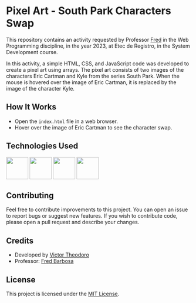 # Pixel Art - South Park Characters Swap

This repository contains an activity requested by Professor [Fred](https://github.com/fbamuniz) in the Web Programming discipline, in the year 2023, at Etec de Registro, in the System Development course.

In this activity, a simple HTML, CSS, and JavaScript code was developed to create a pixel art using arrays. The pixel art consists of two images of the characters Eric Cartman and Kyle from the series South Park. When the mouse is hovered over the image of Eric Cartman, it is replaced by the image of the character Kyle.

## How It Works

- Open the `index.html` file in a web browser.
- Hover over the image of Eric Cartman to see the character swap.

<div align="left">  
<h2>Technologies Used</h2>
<img src="https://cdn.jsdelivr.net/gh/devicons/devicon@latest/icons/html5/html5-original.svg" width="60"/>
<img src="https://cdn.jsdelivr.net/gh/devicons/devicon@latest/icons/css3/css3-original.svg" width="60"/>
<img src="https://cdn.jsdelivr.net/gh/devicons/devicon@latest/icons/javascript/javascript-original.svg" width="60"/>
<img src="https://cdn.jsdelivr.net/gh/devicons/devicon@latest/icons/vscode/vscode-original-wordmark.svg" width="60"/>
</div>

## Contributing

Feel free to contribute improvements to this project. You can open an issue to report bugs or suggest new features. If you wish to contribute code, please open a pull request and describe your changes.

## Credits

- Developed by [Victor Theodoro](https://github.com/VTheodoro)
- Professor: [Fred Barbosa](https://github.com/fbamuniz)

## License

This project is licensed under the [MIT License](LICENSE).
